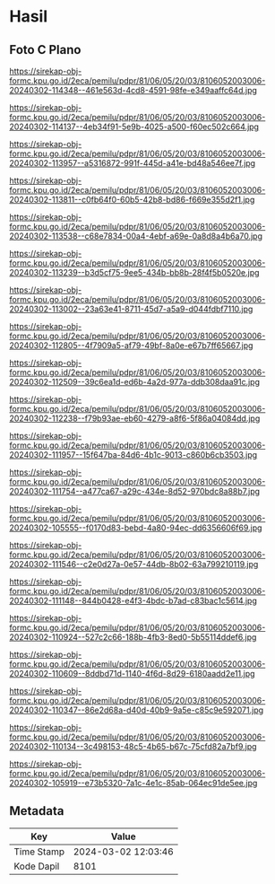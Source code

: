# Hasil

## Foto C Plano

https://sirekap-obj-formc.kpu.go.id/2eca/pemilu/pdpr/81/06/05/20/03/8106052003006-20240302-114348--461e563d-4cd8-4591-98fe-e349aaffc64d.jpg

https://sirekap-obj-formc.kpu.go.id/2eca/pemilu/pdpr/81/06/05/20/03/8106052003006-20240302-114137--4eb34f91-5e9b-4025-a500-f60ec502c664.jpg

https://sirekap-obj-formc.kpu.go.id/2eca/pemilu/pdpr/81/06/05/20/03/8106052003006-20240302-113957--a5316872-991f-445d-a41e-bd48a546ee7f.jpg

https://sirekap-obj-formc.kpu.go.id/2eca/pemilu/pdpr/81/06/05/20/03/8106052003006-20240302-113811--c0fb64f0-60b5-42b8-bd86-f669e355d2f1.jpg

https://sirekap-obj-formc.kpu.go.id/2eca/pemilu/pdpr/81/06/05/20/03/8106052003006-20240302-113538--c68e7834-00a4-4ebf-a69e-0a8d8a4b6a70.jpg

https://sirekap-obj-formc.kpu.go.id/2eca/pemilu/pdpr/81/06/05/20/03/8106052003006-20240302-113239--b3d5cf75-9ee5-434b-bb8b-28f4f5b0520e.jpg

https://sirekap-obj-formc.kpu.go.id/2eca/pemilu/pdpr/81/06/05/20/03/8106052003006-20240302-113002--23a63e41-8711-45d7-a5a9-d044fdbf7110.jpg

https://sirekap-obj-formc.kpu.go.id/2eca/pemilu/pdpr/81/06/05/20/03/8106052003006-20240302-112805--4f7909a5-af79-49bf-8a0e-e67b7ff65667.jpg

https://sirekap-obj-formc.kpu.go.id/2eca/pemilu/pdpr/81/06/05/20/03/8106052003006-20240302-112509--39c6ea1d-ed6b-4a2d-977a-ddb308daa91c.jpg

https://sirekap-obj-formc.kpu.go.id/2eca/pemilu/pdpr/81/06/05/20/03/8106052003006-20240302-112238--f79b93ae-eb60-4279-a8f6-5f86a04084dd.jpg

https://sirekap-obj-formc.kpu.go.id/2eca/pemilu/pdpr/81/06/05/20/03/8106052003006-20240302-111957--15f647ba-84d6-4b1c-9013-c860b6cb3503.jpg

https://sirekap-obj-formc.kpu.go.id/2eca/pemilu/pdpr/81/06/05/20/03/8106052003006-20240302-111754--a477ca67-a29c-434e-8d52-970bdc8a88b7.jpg

https://sirekap-obj-formc.kpu.go.id/2eca/pemilu/pdpr/81/06/05/20/03/8106052003006-20240302-105555--f0170d83-bebd-4a80-94ec-dd6356606f69.jpg

https://sirekap-obj-formc.kpu.go.id/2eca/pemilu/pdpr/81/06/05/20/03/8106052003006-20240302-111546--c2e0d27a-0e57-44db-8b02-63a799210119.jpg

https://sirekap-obj-formc.kpu.go.id/2eca/pemilu/pdpr/81/06/05/20/03/8106052003006-20240302-111148--844b0428-e4f3-4bdc-b7ad-c83bac1c5614.jpg

https://sirekap-obj-formc.kpu.go.id/2eca/pemilu/pdpr/81/06/05/20/03/8106052003006-20240302-110924--527c2c66-188b-4fb3-8ed0-5b55114ddef6.jpg

https://sirekap-obj-formc.kpu.go.id/2eca/pemilu/pdpr/81/06/05/20/03/8106052003006-20240302-110609--8ddbd71d-1140-4f6d-8d29-6180aadd2e11.jpg

https://sirekap-obj-formc.kpu.go.id/2eca/pemilu/pdpr/81/06/05/20/03/8106052003006-20240302-110347--86e2d68a-d40d-40b9-9a5e-c85c9e592071.jpg

https://sirekap-obj-formc.kpu.go.id/2eca/pemilu/pdpr/81/06/05/20/03/8106052003006-20240302-110134--3c498153-48c5-4b65-b67c-75cfd82a7bf9.jpg

https://sirekap-obj-formc.kpu.go.id/2eca/pemilu/pdpr/81/06/05/20/03/8106052003006-20240302-105919--e73b5320-7a1c-4e1c-85ab-064ec91de5ee.jpg


## Metadata

| Key        | Value               |
| ---------- | ------------------- |
| Time Stamp | 2024-03-02 12:03:46 |
| Kode Dapil | 8101                |



